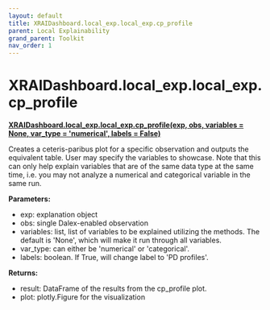 ```yaml
---
layout: default
title: XRAIDashboard.local_exp.local_exp.cp_profile
parent: Local Explainability
grand_parent: Toolkit
nav_order: 1
---
```


# XRAIDashboard.local_exp.local_exp.cp_profile
**[XRAIDashboard.local_exp.local_exp.cp_profile(exp, obs, variables = None, var_type = 'numerical', labels = False)](https://github.com/gaberamolete/XRAIDashboard/blob/main/local_exp/local_exp.py)**


Creates a ceteris-paribus plot for a specific observation and outputs the equivalent table. User may specify the variables to showcase. Note that this can only help explain variables that are of the same data type at the same time, i.e. you may not analyze a numerical and categorical variable in the same run.


**Parameters:**
- exp: explanation object
- obs: single Dalex-enabled observation
- variables: list, list of variables to be explained utilizing the methods. The default is 'None', which will make it run through all variables.
- var_type: can either be 'numerical' or 'categorical'.
- labels: boolean. If True, will change label to 'PD profiles'.

**Returns:**
- result: DataFrame of the results from the cp_profile plot.
- plot: plotly.Figure for the visualization
